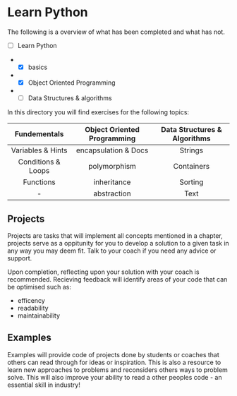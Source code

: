# Learn Python

The following is a overview of what has been completed and what has not.
- [ ] Learn Python
- - [x] basics
- - [x] Object Oriented Programming
- - [ ] Data Structures & algorithms

In this directory you will find exercises for the following topics:

|    Fundementals     |  Object Oriented Programming  | Data Structures & Algorithms |
|        :----:       |            :----:             |            :---:             |
| Variables & Hints   | encapsulation & Docs          | Strings                      |
| Conditions & Loops  | polymorphism                  | Containers                   |
| Functions           | inheritance                   | Sorting                      |
|          -          | abstraction                   | Text                         |

## Projects
Projects are tasks that will implement all concepts mentioned in a chapter, projects serve as a 
oppitunity for you to develop a solution to a given task in any way you may deem fit. Talk to your
coach if you need any advice or support.

Upon completion, reflecting upon your solution with your coach is recommended. Recieving feedback
will identify areas of your code that can be optimised such as:
- efficency
- readability
- maintainability

## Examples

Examples will provide code of projects done by students or coaches that others can read through for
ideas or inspiration. This is also a resource to learn new approaches to problems and reconsiders
others ways to problem solve. This will also improve your ability to read a other peoples code - an
essential skill in industry!



